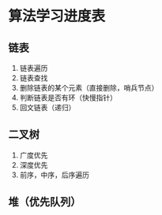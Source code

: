 # 算法学习进度表

## 链表

1. 链表遍历
2. 链表查找
3. 删除链表的某个元素（直接删除，哨兵节点）
4. 判断链表是否有环（快慢指针）
5. 回文链表（递归）

## 二叉树

1. 广度优先
2. 深度优先
3. 前序，中序，后序遍历

## 堆（优先队列）


